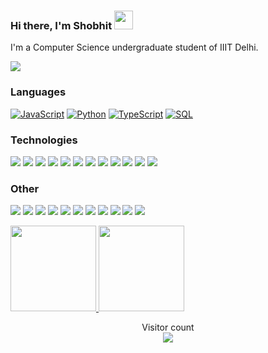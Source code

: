 ###  Hi there, I'm Shobhit <img width="30" src="https://camo.githubusercontent.com/e8e7b06ecf583bc040eb60e44eb5b8e0ecc5421320a92929ce21522dbc34c891/68747470733a2f2f6d656469612e67697068792e636f6d2f6d656469612f6876524a434c467a6361737252346961377a2f67697068792e676966">

I'm a Computer Science undergraduate student of IIIT Delhi.

[![](https://img.shields.io/badge/-🌈%20Website-FFF)](https://shobhitkumar.netlify.app/)


### Languages

[![JavaScript](https://img.shields.io/badge/-JavaScript-000?&logo=JavaScript)](https://shobhitkumar.netlify.app/)
[![Python](https://img.shields.io/badge/-Python-000?&logo=Python)](https://shobhitkumar.netlify.app/)
[![TypeScript](https://img.shields.io/badge/-TypeScript-000?&logo=typescript)](https://shobhitkumar.netlify.app/)
[![SQL](https://img.shields.io/badge/-SQL-000?&logo=MySQL)](https://shobhitkumar.netlify.app/)

### Technologies

[![](https://img.shields.io/badge/-jQuery-000?&logo=jQuery&logoColor=0769AD)](https://shobhitkumar.netlify.app/)
[![](https://img.shields.io/badge/-Node.js-000?&logo=node.js)](https://shobhitkumar.netlify.app/)
[![](https://img.shields.io/badge/-Bootstrap-000?&logo=Bootstrap)](https://shobhitkumar.netlify.app/)
[![](https://img.shields.io/badge/-Vue-000?&logo=Vue.js)](https://shobhitkumar.netlify.app/)
[![](https://img.shields.io/badge/-React-000?&logo=React)](https://shobhitkumar.netlify.app/)
[![](https://img.shields.io/badge/-Angular-000?&logo=Angular&logoColor=DD0031)](https://shobhitkumar.netlify.app/)
[![](https://img.shields.io/badge/-SQLite-000?&logo=Sqlite)](https://shobhitkumar.netlify.app/)
[![](https://img.shields.io/badge/-Sequelize-000?&logo=Sequelize)](https://shobhitkumar.netlify.app/)
[![](https://img.shields.io/badge/-Nuxt.js-000?&logo=Nuxt.js)](https://shobhitkumar.netlify.app/)
[![](https://img.shields.io/badge/-Next.js-000?&logo=Next.js)](https://shobhitkumar.netlify.app/)
[![](https://img.shields.io/badge/-Flask-000?&logo=Flask)](https://shobhitkumar.netlify.app/)
[![](https://img.shields.io/badge/-Django-000?&logo=Django&logoColor=092E20)](https://shobhitkumar.netlify.app/)

### Other

[![](https://img.shields.io/badge/-HTML-000?&logo=html5)](https://shobhitkumar.netlify.app/)
[![](https://img.shields.io/badge/-CSS-000?&logo=css3&logoColor=1572B6)](https://shobhitkumar.netlify.app/)
[![](https://img.shields.io/badge/-Tailwind-000?&logo=tailwind-css)](https://shobhitkumar.netlify.app/)
[![](https://img.shields.io/badge/-Sass-000?&logo=sass&logoColor=CC6699)](https://shobhitkumar.netlify.app/)
[![](https://img.shields.io/badge/-Git-000?&logo=Git)](https://shobhitkumar.netlify.app/)
[![](https://img.shields.io/badge/-Docker-000?&logo=Docker)](https://shobhitkumar.netlify.app/)
[![](https://img.shields.io/badge/-Heroku-000?&logo=heroku&logoColor=430098)](https://shobhitkumar.netlify.app/)
[![](https://img.shields.io/badge/-Netlify-000?&logo=Netlify)](https://shobhitkumar.netlify.app/)
[![](https://img.shields.io/badge/-Vercel-000?&logo=Vercel)](https://shobhitkumar.netlify.app/)
[![](https://img.shields.io/badge/-AWS-000?&logo=Amazon-AWS&logoColor=F90)](https://shobhitkumar.netlify.app/)
[![](https://img.shields.io/badge/Azure-000?&logo=microsoft-azure&logoColor=008AD7)](https://shobhitkumar.netlify.app/)

<a href="https://shobhitkumar.netlify.app/">
  <img height="137px" src="https://github-readme-stats.vercel.app/api?username=iamshobhitkumar&hide_title=true&hide_border=true&show_icons=true&include_all_commits=true&count_private=true&line_height=21&text_color=000&icon_color=000&bg_color=0,ea6161,ffc64d,fffc4d,52fa5a&theme=graywhite"/>  
</a>
<a href="https://shobhitkumar.netlify.app/">
  <img height="137px" src="https://github-readme-stats.vercel.app/api/top-langs/?username=ra1nbow1&hide=html&hide_title=true&hide_border=true&layout=compact&langs_count=6&text_color=000&icon_color=fff&bg_color=0,52fa5a,4dfcff,c64dff&theme=graywhite" />
</a>

<p align="center"> 
  Visitor count<br>
  <a href="https://shobhitkumar.netlify.app/">
    <img src="https://profile-counter.glitch.me/iamshobhitkumar/count.svg" />
  </a>
</p>
